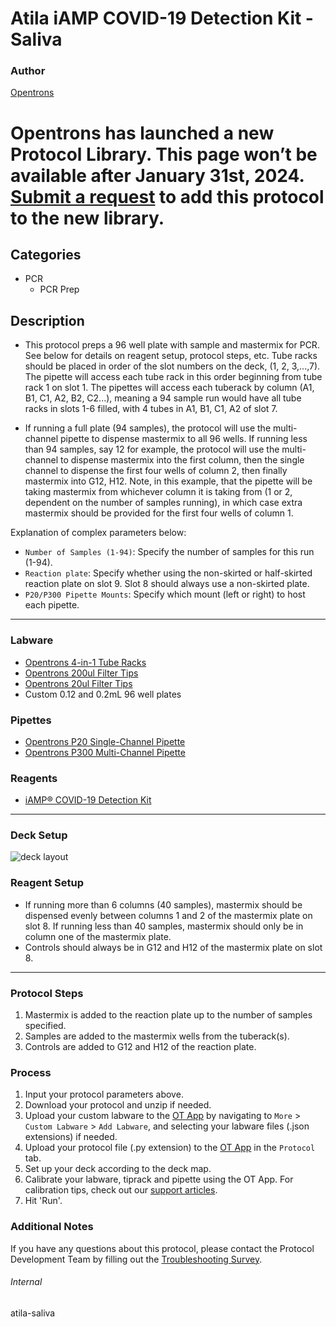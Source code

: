 # Atila iAMP COVID-19 Detection Kit - Saliva

### Author
[Opentrons](https://opentrons.com/)


# Opentrons has launched a new Protocol Library. This page won’t be available after January 31st, 2024. [Submit a request](https://docs.google.com/forms/d/e/1FAIpQLSdYYp9QCKow4nn0KlCVsMS3HX0eJ0N9O7-erajKvcpT0lWbSg/viewform) to add this protocol to the new library.

## Categories
* PCR
	* PCR Prep

## Description
* This protocol preps a 96 well plate with sample and mastermix for PCR. See below for details on reagent setup, protocol steps, etc. Tube racks should be placed in order of the slot numbers on the deck, (1, 2, 3,...,7). The pipette will access each tube rack in this order beginning from tube rack 1 on slot 1. The pipettes will access each tuberack by column (A1, B1, C1, A2, B2, C2...), meaning a 94 sample run would have all tube racks in slots 1-6 filled, with 4 tubes in A1, B1, C1, A2 of slot 7.

* If running a full plate (94 samples), the protocol will use the multi-channel pipette to dispense mastermix to all 96 wells. If running less than 94 samples, say 12 for example, the protocol will use the multi-channel to dispense mastermix into the first column, then the single channel to dispense the first four wells of column 2, then finally mastermix into G12, H12. Note, in this example, that the pipette will be taking mastermix from whichever column it is taking from (1 or 2, dependent on the number of samples running), in which case extra mastermix should be provided for the first four wells of column 1.

Explanation of complex parameters below:
* `Number of Samples (1-94)`: Specify the number of samples for this run (1-94).
* `Reaction plate`: Specify whether using the non-skirted or half-skirted reaction plate on slot 9. Slot 8 should always use a non-skirted plate. 
* `P20/P300 Pipette Mounts`: Specify which mount (left or right) to host each pipette.

---

### Labware
* [Opentrons 4-in-1 Tube Racks](https://shop.opentrons.com/4-in-1-tube-rack-set/)
* [Opentrons 200ul Filter Tips](https://shop.opentrons.com/universal-filter-tips/?_gl=1*1j3fcfo*_ga*MTM2NTEwNjE0OS4xNjIxMzYxMzU4*_ga_GNSMNLW4RY*MTY0NTAyNjkwOC43MTUuMC4xNjQ1MDI2OTA4LjA.&_ga=2.189248875.1378610984.1644865280-1365106149.1621361358)
* [Opentrons 20ul Filter Tips](https://shop.opentrons.com/universal-filter-tips/?_gl=1*1j3fcfo*_ga*MTM2NTEwNjE0OS4xNjIxMzYxMzU4*_ga_GNSMNLW4RY*MTY0NTAyNjkwOC43MTUuMC4xNjQ1MDI2OTA4LjA.&_ga=2.189248875.1378610984.1644865280-1365106149.1621361358)
* Custom 0.12 and 0.2mL 96 well plates

### Pipettes
* [Opentrons P20 Single-Channel Pipette](https://opentrons.com/pipettes/)
* [Opentrons P300 Multi-Channel Pipette](https://opentrons.com/pipettes/)

### Reagents
* [iAMP® COVID-19 Detection Kit](https://www.fda.gov/media/136870/download)

---

### Deck Setup
![deck layout](https://opentrons-protocol-library-website.s3.amazonaws.com/custom-README-images/atila/pt1/Screen+Shot+2022-02-16+at+10.35.23+AM.png)

### Reagent Setup
* If running more than 6 columns (40 samples), mastermix should be dispensed evenly between columns 1 and 2 of the mastermix plate on slot 8. If running less than 40 samples, mastermix should only be in column one of the mastermix plate.
* Controls should always be in G12 and H12 of the mastermix plate on slot 8.


---

### Protocol Steps
1. Mastermix is added to the reaction plate up to the number of samples specified.
2. Samples are added to the mastermix wells from the tuberack(s).
3. Controls are added to G12 and H12 of the reaction plate.

### Process
1. Input your protocol parameters above.
2. Download your protocol and unzip if needed.
3. Upload your custom labware to the [OT App](https://opentrons.com/ot-app) by navigating to `More` > `Custom Labware` > `Add Labware`, and selecting your labware files (.json extensions) if needed.
4. Upload your protocol file (.py extension) to the [OT App](https://opentrons.com/ot-app) in the `Protocol` tab.
5. Set up your deck according to the deck map.
6. Calibrate your labware, tiprack and pipette using the OT App. For calibration tips, check out our [support articles](https://support.opentrons.com/en/collections/1559720-guide-for-getting-started-with-the-ot-2).
7. Hit 'Run'.

### Additional Notes
If you have any questions about this protocol, please contact the Protocol Development Team by filling out the [Troubleshooting Survey](https://protocol-troubleshooting.paperform.co/).

###### Internal
atila-saliva
